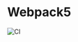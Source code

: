 # Webpack5

![CI](https://github.com/Nikolaytcev/JS_browser_hw2/actions/workflows/web.yml/badge.svg)
